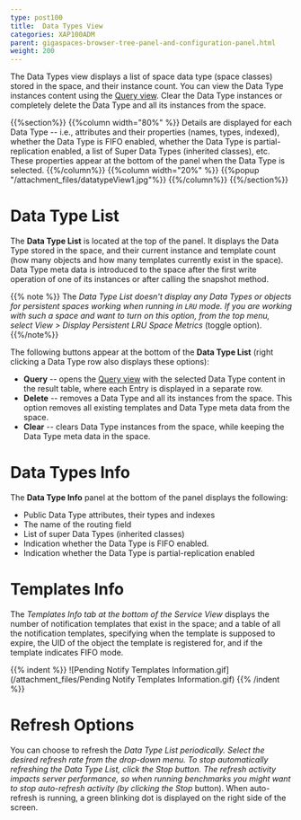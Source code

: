 ```yaml
---
type: post100
title:  Data Types View
categories: XAP100ADM
parent: gigaspaces-browser-tree-panel-and-configuration-panel.html
weight: 200
---
```



The Data Types view displays a list of space data type (space classes) stored in the space, and their instance count. You can view the Data Type instances content using the [Query view](./gigaspaces-browser-query-view.html). Clear the Data Type instances or completely delete the Data Type and all its instances from the space.


{{%section%}}
{{%column width="80%" %}}
Details are displayed for each Data Type -- i.e., attributes and their properties (names, types, indexed), whether the Data Type is FIFO enabled, whether the Data Type is partial-replication enabled, a list of Super Data Types (inherited classes), etc. These properties appear at the bottom of the panel when the Data Type is selected.
{{%/column%}}
{{%column width="20%" %}}
{{%popup   "/attachment_files/datatypeView1.jpg"%}}
{{%/column%}}
{{%/section%}}

# Data Type List

The **Data Type List** is located at the top of the panel. It displays the Data Type stored in the space, and their current instance and template count (how many objects and how many templates currently exist in the space). Data Type meta data is introduced to the space after the first write operation of one of its instances or after calling the snapshot method.

{{% note %}}
The **Data Type List* doesn't display any Data Types or objects for persistent spaces working when running in `LRU` mode. If you are working with such a space and want to turn on this option, from the top menu, select *View* > *Display Persistent LRU Space Metrics** (toggle option).
{{%/note%}}

The following buttons appear at the bottom of the **Data Type List** (right clicking a Data Type row also displays these options):

- **Query** -- opens the [Query view](./gigaspaces-browser-query-view.html) with the selected Data Type content in the result table, where each Entry is displayed in a separate row.
- **Delete** -- removes a Data Type and all its instances from the space. This option removes all existing templates and Data Type meta data from the space.
- **Clear** -- clears Data Type instances from the space, while keeping the Data Type meta data in the space.

# Data Types Info

The **Data Type Info** panel at the bottom of the panel displays the following:

- Public Data Type attributes, their types and indexes
- The name of the routing field
- List of super Data Types (inherited classes)
- Indication whether the Data Type is FIFO enabled.
- Indication whether the Data Type is partial-replication enabled

# Templates Info

The **Templates Info* tab at the bottom of the *Service View** displays the number of notification templates that exist in the space; and a table of all the notification templates, specifying when the template is supposed to expire, the UID of the object the template is registered for, and if the template indicates FIFO mode.

{{% indent %}}
![Pending Notify Templates Information.gif](/attachment_files/Pending Notify Templates Information.gif)
{{% /indent %}}

# Refresh Options

You can choose to refresh the **Data Type List* periodically. Select the desired refresh rate from the drop-down menu. To stop automatically refreshing the *Data Type List*, click the *Stop* button. The refresh activity impacts server performance, so when running benchmarks you might want to stop auto-refresh activity (by clicking the *Stop** button). When auto-refresh is running, a green blinking dot is displayed on the right side of the screen.
